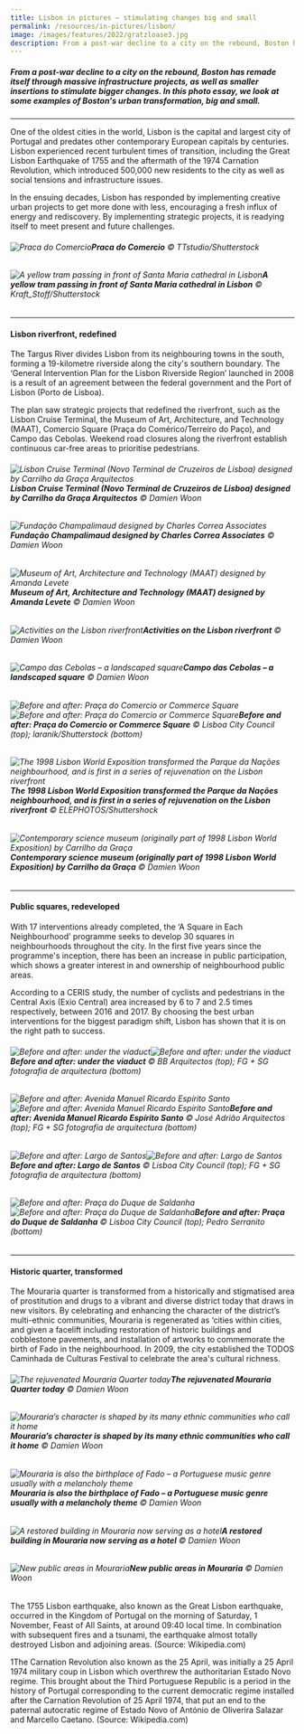```yaml
---
title: Lisbon in pictures – stimulating changes big and small
permalink: /resources/in-pictures/lisbon/
image: /images/features/2022/gratzloase3.jpg
description: From a post-war decline to a city on the rebound, Boston has remade itself through massive infrastructure projects, as well as smaller insertions to stimulate bigger changes. In this photo essay, we look at some examples of  Boston's urban transformation, big and small. 
---
```


##### From a post-war decline to a city on the rebound, Boston has remade itself through massive infrastructure projects, as well as smaller insertions to stimulate bigger changes. In this photo essay, we look at some examples of  Boston's urban transformation, big and small. 

---

One of the oldest cities in the world, Lisbon is the capital and largest city of Portugal and predates other contemporary European capitals by centuries. Lisbon experienced recent turbulent times of transition, including the Great Lisbon Earthquake of 1755 and the aftermath of the 1974 Carnation Revolution, which introduced 500,000 new residents to the city as well as social tensions and infrastructure issues.  

In the ensuing decades, Lisbon has responded by implementing creative urban projects to get more done with less, encouraging a fresh influx of energy and rediscovery. By implementing strategic projects, it is readying itself to meet present and future challenges. 

###### ![Praca do Comercio](/images/features/2023/praca-do-comercio1.jpg/)**Praca do Comercio** © TTstudio/Shutterstock 

###### ![A yellow tram passing in front of Santa Maria cathedral in Lisbon](/images/features/2023/santa-maria-cathedral.jpg/)**A yellow tram passing in front of Santa Maria cathedral in Lisbon** © Kraft_Stoff/Shutterstock 

---

#### **Lisbon riverfront, redefined** 

The Targus River divides Lisbon from its neighbouring towns in the south, forming a 19-kilometre riverside along the city's southern boundary. The ‘General Intervention Plan for the Lisbon Riverside Region’ launched in 2008 is a result of an agreement between the federal government and the Port of Lisbon (Porto de Lisboa). 

The plan saw strategic projects that redefined the riverfront, such as the Lisbon Cruise Terminal, the Museum of Art, Architecture, and Technology (MAAT), Comercio Square (Praça do Comérico/Terreiro do Paço), and Campo das Cebolas. Weekend road closures along the riverfront establish continuous car-free areas to prioritise pedestrians. 

###### ![Lisbon Cruise Terminal (Novo Terminal de Cruzeiros de Lisboa) designed by Carrilho da Graça Arquitectos](/images/features/2023/lisbon-cruise-terminal.jpg/)**Lisbon Cruise Terminal (Novo Terminal de Cruzeiros de Lisboa) designed by Carrilho da Graça Arquitectos** © Damien Woon

###### ![Fundação Champalimaud designed by Charles Correa Associates](/images/features/2023/fundacao-champalimaud.jpg/)**Fundação Champalimaud designed by Charles Correa Associates** © Damien Woon 

###### ![Museum of Art, Architecture and Technology (MAAT) designed by Amanda Levete](/images/features/2023/maat.jpg/)**Museum of Art, Architecture and Technology (MAAT) designed by Amanda Levete** © Damien Woon  

###### ![Activities on the Lisbon riverfront](/images/features/2023/lisbon-riverfront.jpg/)**Activities on the Lisbon riverfront** © Damien Woon 

###### ![Campo das Cebolas – a landscaped square](/images/features/2023/campo-das-cebolas.jpg/)**Campo das Cebolas – a landscaped square** © Damien Woon

###### ![Before and after: Praça do Comercio or Commerce Square](/images/features/2023/praca-do-comercio-before.jpg/)![Before and after: Praça do Comercio or Commerce Square](/images/features/2023/praca-do-comercio-after.jpg/)**Before and after: Praça do Comercio or Commerce Square** © Lisboa City Council (top); laranik/Shutterstock (bottom) 

###### ![The 1998 Lisbon World Exposition transformed the Parque da Nações neighbourhood, and is first in a series of rejuvenation on the Lisbon riverfront](/images/features/2023/lisbon-world-expo.jpg/)**The 1998 Lisbon World Exposition transformed the Parque da Nações neighbourhood, and is first in a series of rejuvenation on the Lisbon riverfront** © ELEPHOTOS/Shuttershock 

###### ![Contemporary science museum (originally part of 1998 Lisbon World Exposition) by Carrilho da Graça](/images/features/2023/contemporary-science-museum.jpg/)**Contemporary science museum (originally part of 1998 Lisbon World Exposition) by Carrilho da Graça** © Damien Woon 

---

#### **Public squares, redeveloped** 

With 17 interventions already completed, the ‘A Square in Each Neighbourhood’ programme seeks to develop 30 squares in neighbourhoods throughout the city. In the first five years since the programme's inception, there has been an increase in public participation, which shows a greater interest in and ownership of neighbourhood public areas. 

According to a CERIS study, the number of cyclists and pedestrians in the Central Axis (Exio Central) area increased by 6 to 7 and 2.5 times respectively, between 2016 and 2017. By choosing the best urban interventions for the biggest paradigm shift, Lisbon has shown that it is on the right path to success.

###### ![Before and after: under the viaduct](/images/features/2023/viaduct-before.jpg/)![Before and after: under the viaduct](/images/features/2023/viaduct-after.jpg/)**Before and after: under the viaduct** © BB Arquitectos (top); FG + SG fotografia de arquitectura (bottom) 

###### ![Before and after: Avenida Manuel Ricardo Espírito Santo](/images/features/2023/avenida-before.jpg/)![Before and after: Avenida Manuel Ricardo Espírito Santo](/images/features/2023/avenida-after.jpg/)**Before and after: Avenida Manuel Ricardo Espírito Santo** © José Adrião Arquitectos (top); FG + SG fotografia de arquitectura (bottom) 

###### ![Before and after: Largo de Santos](/images/features/2023/largo-before.jpg/)![Before and after: Largo de Santos](/images/features/2023/largo-after.jpg/)**Before and after: Largo de Santos** © Lisboa City Council (top); FG + SG fotografia de arquitectura (bottom) 

###### ![Before and after: Praça do Duque de Saldanha](/images/features/2023/praca-do-duque-before.jpg/)![Before and after: Praça do Duque de Saldanha](/images/features/2023/praca-do-duque-after.jpg/)**Before and after: Praça do Duque de Saldanha** © Lisboa City Council (top); Pedro Serranito (bottom)  

---

#### **Historic quarter, transformed** 

The Mouraria quarter is transformed from a historically and stigmatised area of prostitution and drugs to a vibrant and diverse district today that draws in new visitors. By celebrating and enhancing the character of the district’s multi-ethnic communities, Mouraria is regenerated as ‘cities within cities, and given a facelift including restoration of historic buildings and cobblestone pavements, and installation of artworks to commemorate the birth of Fado in the neighbourhood. In 2009, the city established the TODOS Caminhada de Culturas Festival to celebrate the area's cultural richness.

###### ![The rejuvenated Mouraria Quarter today](/images/features/2023/mouraria-man.jpg/)**The rejuvenated Mouraria Quarter today** © Damien Woon 

###### ![Mouraria’s character is shaped by its many ethnic communities who call it home](/images/features/2023/mouraria-diversity.jpg/)**Mouraria’s character is shaped by its many ethnic communities who call it home** © Damien Woon

###### ![Mouraria is also the birthplace of Fado – a Portuguese music genre usually with a melancholy theme](/images/features/2023/mouraria-fado.jpg/)**Mouraria is also the birthplace of Fado – a Portuguese music genre usually with a melancholy theme** © Damien Woon

###### ![A restored building in Mouraria now serving as a hotel](/images/features/2023/mouraria-restored.jpg/)**A restored building in Mouraria now serving as a hotel** © Damien Woon 

###### ![New public areas in Mouraria](/images/features/2023/mouraria-plaza.jpg/)**New public areas in Mouraria** © Damien Woon

The 1755 Lisbon earthquake, also known as the Great Lisbon earthquake, occurred in the Kingdom of Portugal on the morning of Saturday, 1 November, Feast of All Saints, at around 09:40 local time. In combination with subsequent fires and a tsunami, the earthquake almost totally destroyed Lisbon and adjoining areas. (Source: Wikipedia.com)  

1The Carnation Revolution also known as the 25 April, was initially a 25 April 1974 military coup in Lisbon which overthrew the authoritarian Estado Novo regime. This brought about the Third Portuguese Republic is a period in the history of Portugal corresponding to the current democratic regime installed after the Carnation Revolution of 25 April 1974, that put an end to the paternal autocratic regime of Estado Novo of António de Oliverira Salazar and Marcello Caetano. (Source: Wikipedia.com) 

